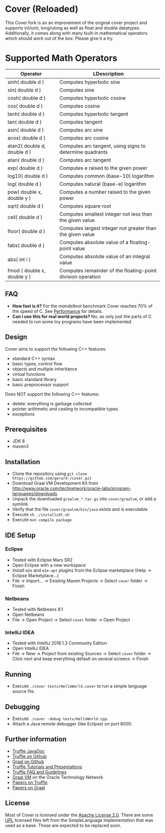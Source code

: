 # Cover (Reloaded)

This Cover fork is an an improvement of the original cover project and supports int/uint, long/ulong as well as float and double datatypes.
Additionally, it comes along with many built-in mathematical operators which should work out of the box. Please give it a try.

# Supported Math Operators

Operator | LDescription
--- | ---
sinh( double d ) | Computes hyperbolic sine
sin( double d ) | Computes sine
cosh( double d ) | Computes hyperbolic cosine
cos( double d ) | Computes cosine
tanh( double d ) | Computes hyperbolic tangent
tan( double d ) | Computes tangent
asin( double d ) | Computes arc sine
acos( double d ) | Computes arc cosine
atan2( double d, double d ) | Computes arc tangent, using signs to determine quadrants
atan( double d ) | Computes arc tangent
exp( double d ) | Computes e raised to the given power
log10( double d ) | Computes common (base-10) logarithm
log( double d ) | Computes natural (base-e) logarithm
pow( double x, double y ) | Computes a number raised to the given power
sqrt( double d ) | Computes square root
ceil( double d ) | Computes smallest integer not less than the given value
floor( double d ) | Computes largest integer not greater than the given value
fabs( double d ) | Computes absolute value of a floating-point value
abs( int i ) | Computes absolute value of an integral value
fmod ( double x, double y ) | Computes remainder of the floating-point division operation

## FAQ

* **How fast is it?** For the *mandelbrot* benchmark Cover reaches 70% of the speed of C. See [Performance](PERFORMANCE.md) for details.
* **Can I use this for real world projects?** No, as only just the parts of C needed to run some toy programs have been implemented. 

## Design

Cover aims to support the following C++ features:
* standard C++ syntax
* basic types, control flow
* objects and multiple inheritance
* virtual functions
* basic standard library
* basic preprocessor support

Does NOT support the following C++ features:
* delete: everything is garbage collected
* pointer arithmetic and casting to incompatible types
* exceptions

## Prerequisites
* JDK 8
* maven3 

## Installation

* Clone the repository using
  `git clone https://github.com/gerard-/cover.git`
* Download Graal VM Development Kit from 
  http://www.oracle.com/technetwork/oracle-labs/program-languages/downloads
* Unpack the downloaded `graalvm_*.tar.gz` into `cover/graalvm`, or add a symlink.
* Verify that the file `cover/graalvm/bin/java` exists and is executable
* Execute `sh ./installcdt.sh`
* Execute `mvn compile package`

## IDE Setup 

### Eclipse
* Tested with Eclipse Mars SR2
* Open Eclipse with a new workspace
* Install `m2e` and `m2e-apt` plugins from the Eclipse marketplace (Help -> Eclipse Marketplace...)
* File -> Import... -> Existing Maven Projects -> Select `cover` folder -> Finish

### Netbeans
* Tested with Netbeans 8.1
* Open Netbeans
* File -> Open Project -> Select `cover` folder -> Open Project

### IntelliJ IDEA
* Tested with IntelliJ 2016.1.3 Community Edition
* Open IntelliJ IDEA
* File -> New -> Project from existing Sources -> Select `cover` folder -> Click next and keep everything default on several screens -> Finish

## Running

* Execute `./cover tests/HelloWorld.cover` to run a simple language source file.

## Debugging

* Execute `./cover -debug tests/HelloWorld.cpp`.
* Attach a Java remote debugger (like Eclipse) on port 8000.

## Further information

* [Truffle JavaDoc](http://lafo.ssw.uni-linz.ac.at/javadoc/truffle/latest/)
* [Truffle on Github](http://github.com/graalvm/truffle)
* [Graal on Github](http://github.com/graalvm/graal-core)
* [Truffle Tutorials and Presentations](https://wiki.openjdk.java.net/display/Graal/Publications+and+Presentations)
* [Truffle FAQ and Guidelines](https://wiki.openjdk.java.net/display/Graal/Truffle+FAQ+and+Guidelines)
* [Graal VM]( http://www.oracle.com/technetwork/oracle-labs/program-languages/overview) on the Oracle Technology Network
* [Papers on Truffle](http://ssw.jku.at/Research/Projects/JVM/Truffle.html)
* [Papers on Graal](http://ssw.jku.at/Research/Projects/JVM/Graal.html)

## License

Most of Cover is licensed under the [Apache License 2.0](LICENSE-APACHE). There are some [UPL](LICENSE-UPL) licensed files left from the SimpleLanguage implementation that was used as a base. Those are expected to be replaced soon.

